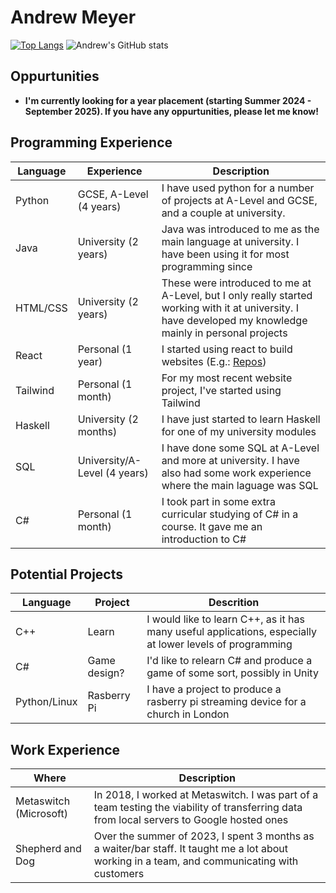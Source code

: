 # Andrew Meyer
[![Top Langs](https://github-readme-stats.vercel.app/api/top-langs/?username=andrew03meyer)](https://github.com/andrew03meyer/github-readme-stats&theme=radical) ![Andrew's GitHub stats](https://github-readme-stats.vercel.app/api?username=andrew03meyer&show_icons=true&theme=radical) 


## Oppurtunities
 - **I'm currently looking for a year placement (starting Summer 2024 - September 2025). If you have any oppurtunities, please let me know!**

## Programming Experience
| Language | Experience     | Description |
| -------- | ---------------------------- | -------------------------------------------------------------------------------------------------------------------------- |
| Python   | GCSE, A-Level  (4 years)     | I have used python for a number of projects at A-Level and GCSE, and a couple at university.                               |
| Java     | University    (2 years)      | Java was introduced to me as the main language at university. I have been using it for most programming since              |
| HTML/CSS | University (2 years)         | These were introduced to me at A-Level, but I only really started working with it at university. I have developed my                                                knowledge mainly in personal projects                                                                                                                                  |
| React    | Personal (1 year)            | I started using react to build websites (E.g.: [Repos](https://github.com/andrew03meyer/Andrew-Meyer))                     |
| Tailwind | Personal (1 month)           | For my most recent website project, I've started using Tailwind                                                            |
| Haskell  | University (2 months)        | I have just started to learn Haskell for one of my university modules                                                      |
| SQL      | University/A-Level (4 years) | I have done some SQL at A-Level and more at university. I have also had some work experience where the main laguage was SQL|
| C#       | Personal (1 month)           | I took part in some extra curricular studying of C# in a course. It gave me an introduction to C#                          |

## Potential Projects
| Language     | Project      | Descrition                                                                                               |
| ------------ | ------------ | -------------------------------------------------------------------------------------------------------- |
| C++          | Learn        | I would like to learn C++, as it has many useful applications, especially at lower levels of programming |
| C#           | Game design? | I'd like to relearn C# and produce a game of some sort, possibly in Unity                                |
| Python/Linux | Rasberry Pi  | I have a project to produce a rasberry pi streaming device for a church in London                        |

## Work Experience
| Where                  | Description                                                                                                                                   |
| ---------------------- | --------------------------------------------------------------------------------------------------------------------------------------------- |
| Metaswitch (Microsoft) | In 2018, I worked at Metaswitch. I was part of a team testing the viability of transferring data from local servers to Google hosted ones     |
|Shepherd and Dog        | Over the summer of 2023, I spent 3 months as a waiter/bar staff. It taught me a lot about working in a team, and communicating with customers |
